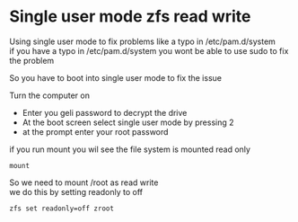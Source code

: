 # Single user mode zfs read write

Using single user mode to fix problems like a typo in /etc/pam.d/system  
if you have a typo in /etc/pam.d/system you wont be able to use sudo to fix the problem

So you have to boot into single user mode to fix the issue

Turn the computer on 

* Enter you geli password to decrypt the drive
* At the boot screen select single user mode by pressing 2
* at the prompt enter your root password

if you run mount you wil see the file system is mounted read only

```
mount
```

So we need to mount /root as read write  
we do this by setting readonly to off

```
zfs set readonly=off zroot
```

